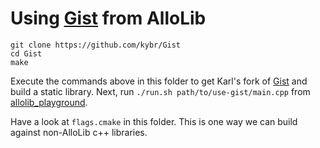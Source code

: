 # Using [Gist][] from AlloLib

    git clone https://github.com/kybr/Gist
    cd Gist
    make

Execute the commands above in this folder to get Karl's fork of [Gist][] and build a static library. Next, run `./run.sh path/to/use-gist/main.cpp` from [allolib_playground][].

Have a look at `flags.cmake` in this folder. This is one way we can build against non-AlloLib c++ libraries.


[Gist]: https://github.com/adamstark/Gist
[allolib_playground]: https://github.com/AlloSphere-Research-Group/allolib_playground
